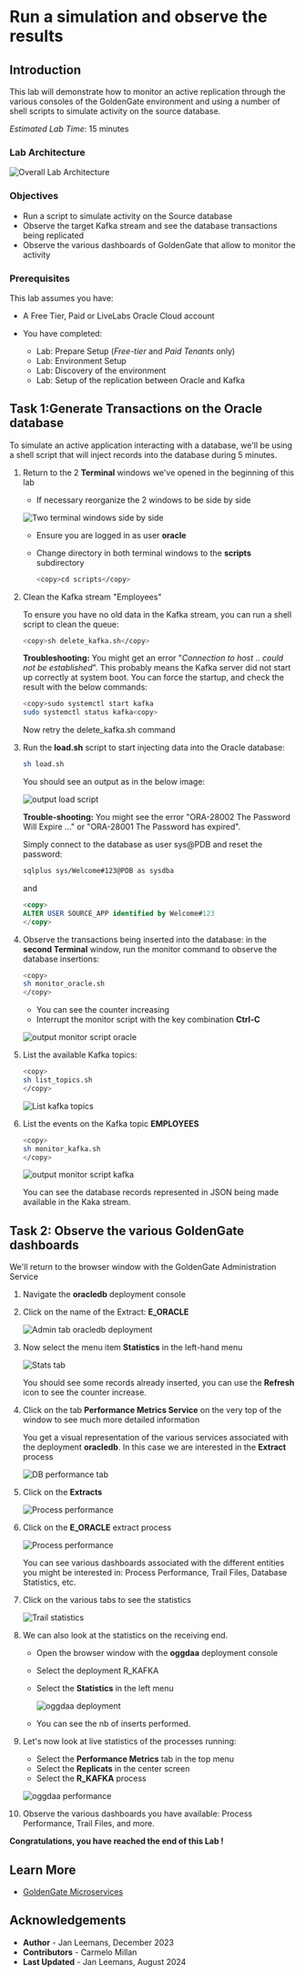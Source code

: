 # Run a simulation and observe the results

## Introduction

This lab will demonstrate how to monitor an active replication through the various consoles of the GoldenGate environment and using a number of shell scripts to simulate activity on the source database.

*Estimated Lab Time*:  15 minutes

### Lab Architecture

  ![Overall Lab Architecture](./../discover/images/gg21c-lab-archi.png " ")

### Objectives

- Run a script to simulate activity on the Source database
- Observe the target Kafka stream and see the database transactions being replicated
- Observe the various dashboards of GoldenGate that allow to monitor the activity

### Prerequisites

This lab assumes you have:

- A Free Tier, Paid or LiveLabs Oracle Cloud account
- You have completed:

  - Lab: Prepare Setup (*Free-tier* and *Paid Tenants* only)
  - Lab: Environment Setup
  - Lab: Discovery of the environment
  - Lab: Setup of the replication between Oracle and Kafka

## Task 1:Generate Transactions on the Oracle database

To simulate an active application interacting with a database, we'll be using a shell script that will inject records into the database during 5 minutes.

1. Return to the 2 **Terminal** windows we've opened in the beginning of this lab

    - If necessary reorganize the 2 windows to be side by side

    ![Two terminal windows side by side](./images/two-shells.png " ")

    - Ensure you are logged in as user **oracle**
    - Change directory in both terminal windows to the **scripts** subdirectory

      ```bash
      <copy>cd scripts</copy>
      ```

2. Clean the Kafka stream "Employees"

    To ensure you have no old data in the Kafka stream, you can run a shell script to clean the queue:

    ```bash
    <copy>sh delete_kafka.sh</copy>
    ```

    **Troubleshooting:** You might get an error "*Connection to host .. could not be established*".  This probably means the Kafka server did not start up correctly at system boot.  You can force the startup, and check the result with the below commands:

    ```bash
    <copy>sudo systemctl start kafka
    sudo systemctl status kafka<copy>
    ```

    Now retry the delete_kafka.sh command

3. Run the **load.sh** script to start injecting data into the Oracle database:

    ```bash
    sh load.sh
    ```

    You should see an output as in the below image:

   ![output load script](./images/load-res.png " ")

   **Trouble-shooting:** You might see the error  "ORA-28002 The Password Will Expire ..." or "ORA-28001 The Password has expired".

   Simply connect to the database as user sys@PDB and reset the password:

    ```bash
    sqlplus sys/Welcome#123@PDB as sysdba
    ```

    and

    ```sql
    <copy>
    ALTER USER SOURCE_APP identified by Welcome#123
    </copy>
    ```

4. Observe the transactions being inserted into the database: in the **second Terminal** window, run the monitor command to observe the database insertions:

      ```bash
      <copy>
      sh monitor_oracle.sh
      </copy>
      ```

    - You can see the counter increasing
    - Interrupt the monitor script with the key combination **Ctrl-C**

    ![output monitor script oracle](./images/monitor-o.png " ")

5. List the available Kafka topics:

    ```bash
    <copy>
    sh list_topics.sh
    </copy>
    ```

    ![List kafka topics](./images/list-topics.png " ")

6. List the events on the Kafka topic **EMPLOYEES**

    ```bash
    <copy>
    sh monitor_kafka.sh
    </copy>
    ```

    ![output monitor script kafka](./images/list-emp.png " ")

    You can see the database records represented in JSON being made available in the Kaka stream.

## Task 2: Observe the various GoldenGate dashboards

We'll return to the browser window with the GoldenGate Administration Service

1. Navigate the **oracledb** deployment console
2. Click on the name of the Extract: **E_ORACLE**

    ![Admin tab oracledb deployment](./images/extract23.png " ")

3. Now select the menu item **Statistics** in the left-hand menu

    ![Stats tab](./images/db-stats23.png " ")

    You should see some records already inserted, you can use the **Refresh** icon to see the counter increase.

4. Click on the tab **Performance Metrics Service** on the very top of the window to see much more detailed information

    You get a visual representation of the various services associated with the deployment **oracledb**.  In this case we are interested in the **Extract** process

    ![DB performance tab](./images/db-perf23.png " ")

5. Click on the **Extracts**

    ![Process performance](./images/extract-stat23.png " ")

6. Click on the **E_ORACLE** extract process

    ![Process performance](./images/stat-db23.png " ")

    You can see various dashboards associated with the different entities you might be interested in: Process Performance, Trail Files, Database Statistics, etc.

7. Click on the various tabs to see the statistics

    ![Trail statistics](./images/stat-db2-23.png " ")

8. We can also look at the statistics on the receiving end.

    - Open the browser window with the  **oggdaa** deployment console
    - Select the deployment R_KAFKA
    - Select the **Statistics** in the left menu

        ![oggdaa deployment](./images/oggdaa-stat1.png " ")

    - You can see the nb of inserts performed.

9. Let's now look at live statistics of the processes running:
    - Select the **Performance Metrics** tab in the top menu
    - Select the **Replicats** in the center screen
    - Select the **R_KAFKA** process

    ![oggdaa performance](./images/oggdaa-stat2.png " ")

10. Observe the various dashboards you have available: Process Performance, Trail Files, and more.

**Congratulations, you have reached the end of this Lab !**

## Learn More

- [GoldenGate Microservices](https://docs.oracle.com/en/middleware/goldengate/core/19.1/understanding/getting-started-oracle-goldengate.html#GUID-F317FD3B-5078-47BA-A4EC-8A138C36BD59)

## Acknowledgements

- **Author** - Jan Leemans, December 2023
- **Contributors** - Carmelo Millan
- **Last Updated** - Jan Leemans, August 2024
